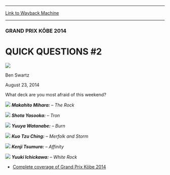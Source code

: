 
---
[Link to Wayback Machine](https://web.archive.org/web/20140925083537/http://magic.wizards.com/en/events/coverage/gpkob14/quick-questions-2-2014-08-23)

[_metadata_:description]:- "What deck are you most afraid of this weekend?"
[_metadata_:generator]:- "Drupal 7 (http://drupal.org)"
[_metadata_:node]:- "261591"
[_metadata_:publish_date]:- "2014-08-23"
[_metadata_:source]:- "div-main"
[_metadata_:title]:- "QUICK QUESTIONS #2"
[_metadata_:wayback_capture_timestamp]:- "2014-09-25 08:35:37"
[_metadata_:wayback_raw_url]:- "https://web.archive.org/web/20140925083537id_/http://magic.wizards.com/en/events/coverage/gpkob14/quick-questions-2-2014-08-23"
[_metadata_:wayback_url]:- "http://magic.wizards.com/en/events/coverage/gpkob14/quick-questions-2-2014-08-23"
---





### GRAND PRIX KŌBE 2014


QUICK QUESTIONS #2
==================



![](https://media.magic.wizards.com/styles/auth_small/public/images/person/benswa-author.jpg)

Ben Swartz




August 23, 2014
 










What deck are you most afraid of this weekend?





![](https://media.wizards.com/2014/events/gpkob14/kao_mihara2.jpg)
***Makahito Mihara:** – The Rock* 


![](https://media.wizards.com/2014/events/gpkob14/kao_yasooka2.jpg)
***Shota Yasooka:** – Tron* 







![](https://media.wizards.com/2014/events/gpkob14/kao_watanabe2.jpg)
***Yuuya Watanabe:** – Burn* 


![](https://media.wizards.com/2014/events/gpkob14/kao_kuo2.jpg)
***Kuo Tzu Ching:** – Merfolk and Storm* 







![](https://media.wizards.com/2014/events/gpkob14/kao_tsumura2.jpg)
***Kenji Tsumura:** – Affinity* 


![](https://media.wizards.com/2014/events/gpkob14/kao_ichikawa2.jpg)
***Yuuki Ichickawa:** – White Rock* 





* [Complete coverage of Grand Prix Kōbe 2014](http://magic.wizards.com/en/events/coverage/gpkob14)






 
 




  







